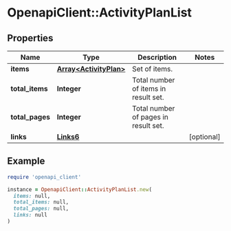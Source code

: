 # OpenapiClient::ActivityPlanList

## Properties

| Name | Type | Description | Notes |
| ---- | ---- | ----------- | ----- |
| **items** | [**Array&lt;ActivityPlan&gt;**](ActivityPlan.md) | Set of items. |  |
| **total_items** | **Integer** | Total number of items in result set. |  |
| **total_pages** | **Integer** | Total number of pages in result set. |  |
| **links** | [**Links6**](Links6.md) |  | [optional] |

## Example

```ruby
require 'openapi_client'

instance = OpenapiClient::ActivityPlanList.new(
  items: null,
  total_items: null,
  total_pages: null,
  links: null
)
```

